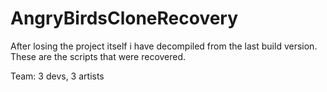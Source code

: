 # AngryBirdsCloneRecovery

After losing the project itself i have decompiled from the last build version.
These are the scripts that were recovered.

Team: 3 devs, 3 artists
